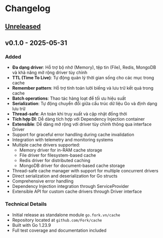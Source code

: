 # Changelog

## [Unreleased]

## v0.1.0 - 2025-05-31

### Added
- **Đa dạng driver**: Hỗ trợ bộ nhớ (Memory), tệp tin (File), Redis, MongoDB và khả năng mở rộng driver tùy chỉnh
- **TTL (Time To Live)**: Tự động quản lý thời gian sống cho các mục trong cache
- **Remember pattern**: Hỗ trợ tính toán lười biếng và lưu trữ kết quả trong cache
- **Batch operations**: Thao tác hàng loạt để tối ưu hiệu suất
- **Serialization**: Tự động chuyển đổi giữa cấu trúc dữ liệu Go và định dạng lưu trữ
- **Thread-safe**: An toàn khi truy xuất và cập nhật đồng thời
- **Tích hợp DI**: Dễ dàng tích hợp với Dependency Injection container
- **Extensible**: Dễ dàng mở rộng với driver tùy chỉnh thông qua interface Driver
- Support for graceful error handling during cache invalidation
- Integration with telemetry and monitoring systems
- Multiple cache drivers supported:
  - Memory driver for in-RAM cache storage
  - File driver for filesystem-based cache
  - Redis driver for distributed caching
  - MongoDB driver for document-based cache storage
- Thread-safe cache manager with support for multiple concurrent drivers
- Direct serialization and deserialization for Go structs
- Comprehensive error handling
- Dependency Injection integration through ServiceProvider
- Extensible API for custom cache drivers through Driver interface

### Technical Details
- Initial release as standalone module `go.fork.vn/cache`
- Repository located at `github.com/Fork/cache`
- Built with Go 1.23.9
- Full test coverage and documentation included

[Unreleased]: github.com/go-fork/cache/compare/v0.1.0...HEAD
[v0.1.0]: github.com/go-fork/cache/releases/tag/v0.1.0
